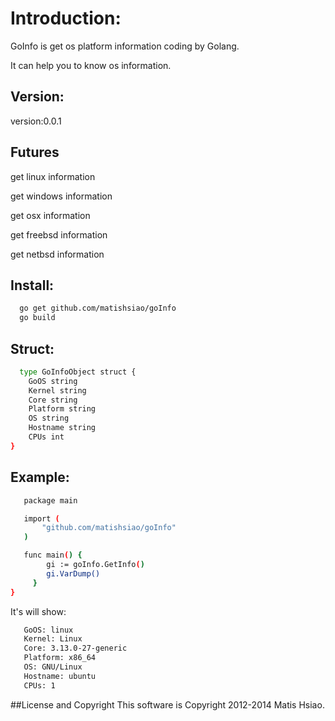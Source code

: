 # Introduction:
  GoInfo is get os platform information coding by Golang.
  
  It can help you to know os information.
  
  
## Version:

version:0.0.1

## Futures

get linux information

get windows information

get osx information

get freebsd information

get netbsd information
  
  
## Install:
```sh
  go get github.com/matishsiao/goInfo
  go build
```

## Struct:
```sh
  type GoInfoObject struct {
	GoOS string
	Kernel string
	Core string
	Platform string
	OS string
	Hostname string
	CPUs int
}
```

## Example:

```sh   
   package main

   import (
	   "github.com/matishsiao/goInfo"
   )

   func main() {
		gi := goInfo.GetInfo()
		gi.VarDump()
	 }
}
```

It's will show:

```sh
   GoOS: linux
   Kernel: Linux
   Core: 3.13.0-27-generic
   Platform: x86_64
   OS: GNU/Linux
   Hostname: ubuntu
   CPUs: 1
```

##License and Copyright
This software is Copyright 2012-2014 Matis Hsiao.
